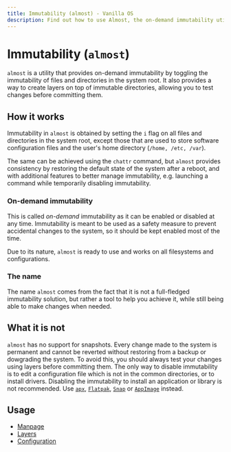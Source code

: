 ```yaml
---
title: Immutability (almost) - Vanilla OS
description: Find out how to use Almost, the on-demand immutability utility.
---
```


# Immutability (`almost`)
`almost` is a utility that provides on-demand immutability by toggling the
immutability of files and directories in the system root. It also provides
a way to create layers on top of immutable directories, allowing you to test
changes before committing them.

## How it works
Immutability in `almost` is obtained by setting the `i` flag on all files and
directories in the system root, except those that are used to store software
configuration files and the user's home directory (`/home, /etc, /var`).

The same can be achieved using the `chattr` command, but `almost` provides
consistency by restoring the default state of the system after a reboot, and
with additional features to better manage immutability, e.g. launching a command while
temporarily disabling immutability.

### On-demand immutability
This is called *on-demand* immutability as it can be enabled or disabled
at any time. Immutability is meant to be used as a safety measure to prevent
accidental changes to the system, so it should be kept enabled most of the
time.

Due to its nature, `almost` is ready to use and works on all filesystems
and configurations.

### The name
The name `almost` comes from the fact that it is not a full-fledged
immutability solution, but rather a tool to help you achieve it, while still being
able to make changes when needed.

## What it is not
`almost` has no support for snapshots. Every change made to the system is
permanent and cannot be reverted without restoring from a backup or dowgrading
the system. To avoid this, you should always test your changes using layers
before committing them. The only way to disable immutability is to edit
a configuration file which is not in the common directories, or to install
drivers. Disabling the immutability to install an application or library is
not recommended. Use [`apx`](/docs/apx), [`Flatpak`](/docs/flatpak),
[`Snap`](/docs/snap) or [`AppImage`](/docs/appimage) instead.

## Usage
- [Manpage](/docs/almost/manpage)
- [Layers](/docs/almost/layers)
- [Configuration](/docs/almost/configuration)
